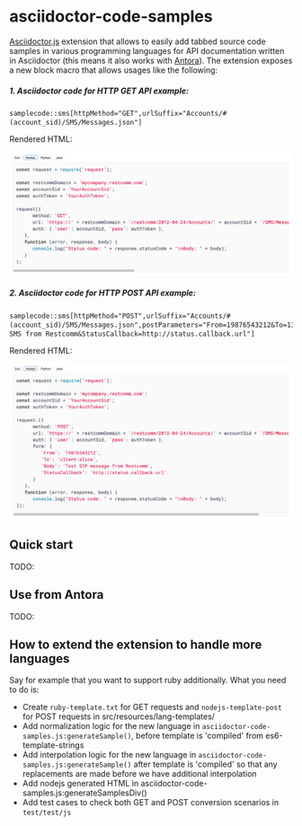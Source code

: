 # asciidoctor-code-samples

[Asciidoctor.js](https://asciidoctor.org/docs/asciidoctor.js/) extension that allows to easily add tabbed source code samples in various programming languages for API documentation written in Asciidoctor (this means it also works with [Antora](https://antora.org/)). The extension exposes a new block macro that allows usages like the following:

##### 1. Asciidoctor code for HTTP GET API example:

```
samplecode::sms[httpMethod="GET",urlSuffix="Accounts/#(account_sid)/SMS/Messages.json"]
```

Rendered HTML:

![HTTP GET Example](/doc/images/GET-example.png)

##### 2. Asciidoctor code for HTTP POST API example:

```
samplecode::sms[httpMethod="POST",urlSuffix="Accounts/#(account_sid)/SMS/Messages.json",postParameters="From=19876543212&To=13216549878&Body=Test SMS from Restcomm&StatusCallback=http://status.callback.url"]
```

Rendered HTML:

![HTTP POST Example](/doc/images/POST-example.png)

## Quick start

TODO:

## Use from Antora

TODO:  

## How to extend the extension to handle more languages

Say for example that you want to support ruby additionally. What you need to do is:
* Create `ruby-template.txt` for GET requests and `nodejs-template-post` for POST requests in src/resources/lang-templates/
* Add normalization logic for the new language in `asciidoctor-code-samples.js:generateSample()`, before template is 'compiled' from es6-template-strings
* Add interpolation logic for the new language in `asciidoctor-code-samples.js:generateSample()` after template is 'compiled' so that any replacements are made before we have additional interpolation
* Add nodejs generated HTML in asciidoctor-code-samples.js:generateSamplesDiv()
* Add test cases to check both GET and POST conversion scenarios in `test/test/js`
